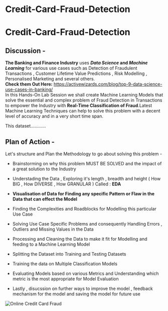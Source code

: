 # Credit-Card-Fraud-Detection

# Credit-Card-Fraud-Detection

## __Discussion__ - 

**The Banking and Finance Industry** uses **_Data Science_ and _Machine Learning_** for various use cases such as Detection of Fraudulent Transactions , Customer Lifetime Value Predictions , Risk Modelling , Personalised Marketing and several others.<br> __Check them Out Here:__  <https://activewizards.com/blog/top-9-data-science-use-cases-in-banking/><br> In this Hands-On Lab Session we shall create Machine Learning Models that solve the essential and complex problem of Fraud Detection in Transactions to empower the Industry with **Real-Time Classification of Fraud**.Latest Machine Learning Techniques can help to solve this problem with a decent level of accuracy and in a very short time span.

This dataset............

## __Plan of Action__ - 
Let's structure and Plan the Methodology to go about solving this problem - 

- Brainstorming on why this problem MUST BE SOLVED and the impact of a great solution to the Industry

- Understading the Data , Exploring it's length , breadth and height ( How BIG , How DIVERSE , How GRANULAR )   Called : __EDA__

- __Visualisation of Data for Finding any specific Pattern or Flaw in the Data that can effect the Model__

- Finding the Complexities and Roadblocks for Modelling this particular Use Case

- Solving Use Case Specific Problems and consequently Handling Errors , Outliers and Missing Values in the Data

- Processing and Cleaning the Data to make it fit for Modelling and feeding to a Machine Learning Model

- Splitting the Dataset into Training and Testing Datasets

- Training the data on Multiple Classification Models

- Evaluating Models based on various Metrics and Understanding which metric is the most appropriate for Model Evaluation

- Lastly , disucssion on further ways to improve the model , feedback mechanism for the model and saving the model for future use


<img src="image.jpg" title="Online Credit Card Fraud" />
